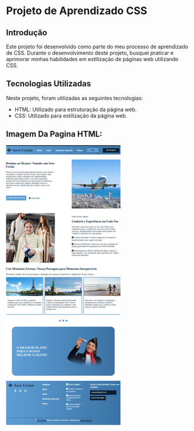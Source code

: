 # Projeto de Aprendizado CSS

## Introdução

Este projeto foi desenvolvido como parte do meu processo de aprendizado de CSS. Durante o desenvolvimento deste projeto, busquei praticar e aprimorar minhas habilidades em estilização de páginas web utilizando CSS.

## Tecnologias Utilizadas

Neste projeto, foram utilizadas as seguintes tecnologias:

- HTML: Utilizado para estruturação da página web.
- CSS: Utilizado para estilização da página web.

## Imagem Da Pagina HTML:

<img src="img/readme.png" alt="Descrição da Imagem">
